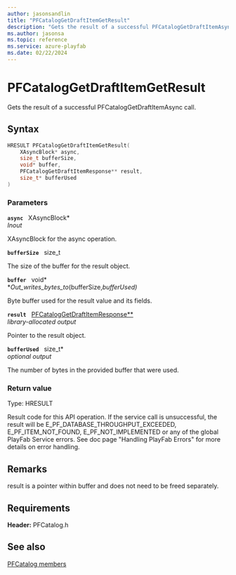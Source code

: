 ```yaml
---
author: jasonsandlin
title: "PFCatalogGetDraftItemGetResult"
description: "Gets the result of a successful PFCatalogGetDraftItemAsync call."
ms.author: jasonsa
ms.topic: reference
ms.service: azure-playfab
ms.date: 02/22/2024
---
```


# PFCatalogGetDraftItemGetResult  

Gets the result of a successful PFCatalogGetDraftItemAsync call.  

## Syntax  
  
```cpp
HRESULT PFCatalogGetDraftItemGetResult(  
    XAsyncBlock* async,  
    size_t bufferSize,  
    void* buffer,  
    PFCatalogGetDraftItemResponse** result,  
    size_t* bufferUsed  
)  
```  
  
### Parameters  
  
**`async`** &nbsp; XAsyncBlock*  
*_Inout_*  
  
XAsyncBlock for the async operation.  
  
**`bufferSize`** &nbsp; size_t  
  
The size of the buffer for the result object.  
  
**`buffer`** &nbsp; void*  
*_Out_writes_bytes_to_(bufferSize,*bufferUsed)*  
  
Byte buffer used for the result value and its fields.  
  
**`result`** &nbsp; [PFCatalogGetDraftItemResponse**](../../pfcatalogtypes/structs/pfcataloggetdraftitemresponse.md)  
*library-allocated output*  
  
Pointer to the result object.  
  
**`bufferUsed`** &nbsp; size_t*  
*optional output*  
  
The number of bytes in the provided buffer that were used.  
  
  
### Return value
Type: HRESULT
  
Result code for this API operation. If the service call is unsuccessful, the result will be E_PF_DATABASE_THROUGHPUT_EXCEEDED, E_PF_ITEM_NOT_FOUND, E_PF_NOT_IMPLEMENTED or any of the global PlayFab Service errors. See doc page "Handling PlayFab Errors" for more details on error handling.
  
## Remarks  
  
result is a pointer within buffer and does not need to be freed separately.
  
## Requirements  
  
**Header:** PFCatalog.h
  
## See also  
[PFCatalog members](../pfcatalog_members.md)  

  
  
